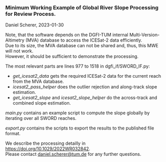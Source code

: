 ### Minimum Working Example of Global River Slope Processing for Review Process. ###
Daniel Scherer, 2023-01-30

Note, that the software depends on the DGFI-TUM internal Multi-Version-Altimetry (MVA) database to access the ICESat-2 data efficiently.  
Due to its size, the MVA database can not be shared and, thus, this MWE will not work.  
However, it should be sufficient to demonstrate the processing.  

The most relevant parts are lines 977 to 1518 in dgfi_if/SWORD_IF.py:
- *get_icesat2_data* gets the required ICESat-2 data for the current reach from the MVA database.
- *icesat2_pass_helper* does the outlier rejection and along-track slope estimation.
- *get_icesat2_slope* and *icesat2_slope_helper* do the across-track and combined slope estimation.

*main.py* contains an example script to compute the slope globally by iterating over all SWORD reaches.

*export.py* contains the scripts to export the results to the published file format.

We describe the processing detailly in https://doi.org/10.1029/2022WR032842.  
Please contact daniel.scherer@tum.de for any further questions.